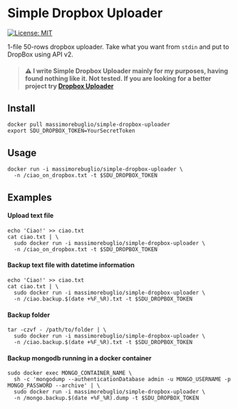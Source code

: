 Simple Dropbox Uploader
===

[![License: MIT](https://img.shields.io/badge/License-MIT-yellow.svg)](https://opensource.org/licenses/MIT)

1-file 50-rows dropbox uploader. Take what you want from `stdin` and put to DropBox using API v2. 


> #### :warning: I write **Simple Dropbox Uploader** mainly for my purposes, having found nothing like it. Not tested. If you are looking for a better project try [Dropbox Uploader](https://github.com/andreafabrizi/Dropbox-Uploader)


## Install
```
docker pull massimorebuglio/simple-dropbox-uploader
export SDU_DROPBOX_TOKEN=YourSecretToken
```

## Usage
```
docker run -i massimorebuglio/simple-dropbox-uploader \
  -n /ciao_on_dropbox.txt -t $SDU_DROPBOX_TOKEN
```

## Examples

#### Upload text file
```
echo 'Ciao!' >> ciao.txt
cat ciao.txt | \
  sudo docker run -i massimorebuglio/simple-dropbox-uploader \
  -n /ciao_on_dropbox.txt -t $SDU_DROPBOX_TOKEN
```

#### Backup text file with datetime information
```
echo 'Ciao!' >> ciao.txt
cat ciao.txt | \
  sudo docker run -i massimorebuglio/simple-dropbox-uploader \
  -n /ciao.backup.$(date +%F_%R).txt -t $SDU_DROPBOX_TOKEN 
```

#### Backup folder
```
tar -czvf - /path/to/folder | \
  sudo docker run -i massimorebuglio/simple-dropbox-uploader \
  -n /ciao.backup.$(date +%F_%R).txt -t $SDU_DROPBOX_TOKEN 
```

#### Backup mongodb running in a docker container
```
sudo docker exec MONGO_CONTAINER_NAME \
  sh -c 'mongodump --authenticationDatabase admin -u MONGO_USERNAME -p MONGO_PASSWORD --archive' | \
  sudo docker run -i massimorebuglio/simple-dropbox-uploader \
  -n /mongo.backup.$(date +%F_%R).dump -t $SDU_DROPBOX_TOKEN 
```









